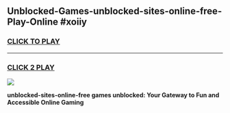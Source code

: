 
## Unblocked-Games-unblocked-sites-online-free-Play-Online #xoiiy
<h3>
<a href="https://news.freeplayer.one?title=unblocked-sites-online-free&ref=3">CLICK TO PLAY</a></h3>
<hr>

<h3>
<a href="https://news.freeplayer.one?title=unblocked-sites-online-free&ref=3">CLICK 2 PLAY</a>
  
</h3>

<a href="https://news.freeplayer.one?title=unblocked-sites-online-free&ref=3"><img src="https://clearcache.store/games.png"></a>


**unblocked-sites-online-free games unblocked: Your Gateway to Fun and Accessible Online Gaming**
